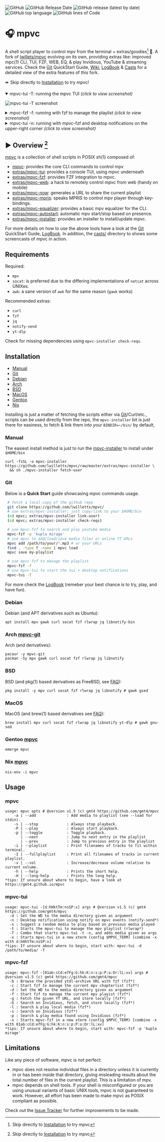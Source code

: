 ![GitHub](https://img.shields.io/github/license/lwilletts/mpvc)
![GitHub Release Date](https://img.shields.io/github/release-date/lwilletts/mpvc)
![GitHub release (latest by date)](https://img.shields.io/github/v/release/lwilletts/mpvc)
![GitHub top language](https://img.shields.io/github/languages/top/lwilletts/mpvc)
![GitHub lines of Code](https://sloc.xyz/github/lwilletts/mpvc/?category=code)

# 🎧 mpvc

A shell script player to control mpv from the terminal + extras/goodies[^install] 🚀.
A fork of [lwillets/mpvc](https://github.com/lwilletts/mpvc) evolving on its own, providing extras like: improved mpc(1) CLI, TUI, FZF, WEB, EQ, & play Invidious, YouTube & streaming services.
Check the [Git](#git) QuickStart Guide, [Wiki](../../wiki), [LogBook](../../wiki#logbook) & [Casts](../../wiki#screencasts) for a detailed view of the extra features of this fork.

⏩ Skip directly to [Installation](#Installation) to try mpvc!

<details open>
<summary>mpvc-tui -T: running the mpvc TUI <i>(click to view screenshot)</i></summary>

![mpvc-tui -T screenshot](../../blob/master/docs/assets/mpvc-tui.png)
</details>

<details>
<summary>mpvc-fzf -f: running with fzf to manage the playlist <i>(click to view screenshot)</i></summary>

![mpvc-fzf screenshot](../../blob/master/docs/assets/mpvc-tui-arch.png)
</details>

<details>
<summary>mpvc-tui -n: running with mpvc-fzf and desktop notifications on the upper-right corner <i>(click to view screenshot)</i></summary>

![mpvc tui+fzf+notifications screenshot](../../blob/master/docs/assets/mpvc-tui-fzf.png)
</details>

## ▶️ Overview [^install]

[mpvc](../../) is a collection of shell scripts in POSIX sh(1) composed of:

- [mpvc](../../blob/master/mpvc): provides the core CLI commands to control mpv
- [extras/mpvc-tui](../../blob/master/extras/mpvc-tui): provides a console TUI, using mpvc underneath
- [extras/mpvc-fzf](../../blob/master/extras/mpvc-fzf): provides FZF integration to mpvc.
- [extras/mpvc-web](../../blob/master/extras/mpvc-web): a hack to remotely control mpvc from web (handy on mobile)
- [extras/mpvc-now](../../blob/master/extras/mpvc-now): generates a URL to share the current playlist
- [extras/mpvc-mpris](../../blob/master/extras/mpvc-mpris): speaks MPRIS to control mpv player through key-bindings.
- [extras/mpvc-equalizer](../../blob/master/extras/mpvc-equalizer): provides a basic mpv equalizer for the CLI.
- [extras/mpvc-autostart](../../blob/master/extras/mpvc-autostart): automatic mpv start/stop based on presence.
- [extras/mpvc-installer](../../blob/master/extras/mpvc-installer): provides an installer to install/update mpvc.

For more details on how to use the above tools have a look at the [Git](#git) QuickStart Guide, [LogBook](../../wiki#logbook).
In addition, the [casts/](../../wiki#screencasts) directory to shows some screencasts of mpvc in action.

## Requirements

Required:

- `mpv`
- `socat`: is preferred due to the differing implementations of `netcat` across UNIXes.
- `awk`: a sane version of `awk` for the same reason (`gawk` works)

Recommended extras:

- `curl`
- `fzf`
- `jq`
- `notify-send`
- `yt-dlp`

Check for missing dependencies using `mpvc-installer check-reqs`.

## Installation

- [Manual](#manual)
- [Git](#git)
- [Debian](#debian)
- [Arch](#arch-mpvc-git)
- [BSD](#bsd)
- [MacOS](#macos)
- [Gentoo](#gentoo-mpvc)
- [Nix](#nix-mpvc)

Installing is just a matter of fetching the scripts either via [Git](#git)/Curl/etc., scripts can be used directly from the repo, the `mpvc-installer` bit is just there for easiness, to fetch & link them into your `BINDIR=~/bin/` by default,

### Manual

The easiest install method is just to run the [mpvc-installer](../../blob/master/extras/mpvc-installer) to install under `$HOME/bin`

```console
curl -fsSL -o mpvc-installer https://github.com/lwilletts/mpvc/raw/master/extras/mpvc-installer \
  && sh ./mpvc-installer fetch-user
```

### Git

Below is a **Quick Start** guide showcasing mpvc commands usage.

```sh
 # fetch a local copy of the github repo
 git clone https://github.com/lwilletts/mpvc/
 # use extras/mpvc-installer: just copy/link to your $HOME/bin
 (cd mpvc; extras/mpvc-installer link-user)
 (cd mpvc; extras/mpvc-installer check-reqs)

 # use mpvc-fzf to search and play youtube media
 mpvc-fzf -p 'kupla mirage'
 # use mpvc to add/load/save media files or online YT URLs
 mpvc add /path/to/your/*.mp3 # or your URLs
 find . -type f -name | mpvc load
 mpvc save my-playlist

 # use mpvc-fzf to manage the playlist
 mpvc-fzf -f
 # use mpvc-tui to start the tui + desktop notifications
 mpvc-tui -T
```

For more  check the  [LogBook](../../wiki#logbook) (remeber your best chance is to try, play, and have fun).

### Debian

Debian (and APT derivatives such as Ubuntu):

```console
apt install mpv gawk curl socat fzf rlwrap jq libnotify-bin
```

### Arch [mpvc-git](https://aur.archlinux.org/packages/mpvc-git)

Arch (and derivatives):

```console
pacaur -y mpvc-git
pacman -Sy mpv gawk curl socat fzf rlwrap jq libnotify
````

### BSD

BSD (and pkg(1) based derivatives as FreeBSD, see [FAQ](../../wiki/FAQ)):

```console
pkg install -y mpv curl socat fzf rlwrap jq libnotify # gawk gsed
```

### MacOS

MacOS (and brew(1) based derivatives see [FAQ](../../wiki/FAQ)):

```console
brew install mpv curl socat fzf rlwrap jq libnotify yt-dlp # gawk gnu-sed
```

### Gentoo [mpvc](https://gitlab.com/xy2_/osman)

```console
emerge mpvc
```

### Nix [mpvc](https://github.com/NixOS/nixpkgs/blob/master/pkgs/by-name/mp/mpvc/)

```console
nix-env -i mpvc
```

## Usage

### mpvc

```console
usage: mpvc opts # @version v1.5 (c) gmt4 https://github.com/gmt4/mpvc
    -a | --add              : Add media to playlist (see --load for stdin).
    -s | --stop             : Always stop playback.
    -P | --play             : Always start playback.
    -p | --toggle           : Toggle playback.
       | --next             : Jump to next entry in the playlist
       | --prev             : Jump to previous entry in the playlist
    -i | --playlist         : Print filenames of tracks to fit within terminal.
    -I | --fullplaylist     : Print all filenames of tracks in current playlist.
    -v | --vol              : Increase/decrease volume relative to current volume.
    -h | --help             : Prints the short help.
    -H | --long-help        : Prints the long help.
*tips: If unsure about where to begin, have a look at https://gmt4.github.io/mpvc
```

### mpvc-tui

```console
usage: mpvc-tui -[d:hHktTm:nsSP:x] args # @version v1.5 (c) gmt4 https://github.com/gmt4/mpvc
  -d : Set the WD to the media directory given as argument
  -n : Desktop notification using notify on mpvc events (notify-send*)
  -s : Suggest a random media to play based on previous media played
  -t : Starts the mpvc-tui to manage the mpv playlist (rlwrap*)
  -T : Combo that starts mpvc-tui -t -n, and adds media given as args
  -x : Starts mpvc-tui in a new xterm (config $MPVC_TERM) [combine -x with d:hHktTm:nsSP:x]
*tips: If unsure about where to begin, start with: mpvc-tui -d /path/to/media/ -T
````

### mpvc-fzf

```console
usage: mpvc-fzf -[01ab:cCd:efFg:G:hk:K:n:s:p:P:o:Or:lL:xv] args # @version v1.5 (c) gmt4 https://github.com/gmt4/mpvc
  -b : Browse the provided ytdl-archive URL with fzf (fzf*)
  -c : Start fzf to manage the current mpv chapterlist (fzf*)
  -d : Set the WD to the media directory given as argument
  -f : Start fzf to manage the current mpv playist (fzf*)
  -g : Fetch the given YT URL, and store locally (fzf*)
  -G : Search on Invidious, fetch, and store locally (fzf*)
  -l : Search & play local media (fzf*)
  -s : Search on Invidious (fzf*)
  -p : Search & play media found using Invidious (fzf*)
  -x : Starts mpvc-fzf in a new xterm (config $MPVC_TERM) [combine -x with 01ab:cCd:efFg:G:hk:K:n:s:p:P:o:Or:lL:xv]
*tips: If unsure about where to begin, start with: mpvc-fzf -p 'kupla mirage'
```

## Limitations

Like any piece of software, mpvc is not perfect:
- mpvc does not resolve individual files in a directory unless it is
  currently in or has been inside that directory, giving misleading results about
  the total number of files in the current playlist. This is a limitation of mpv.
- mpvc depends on shell tools. If your shell is misconfigured or you are using
  unusual variants of basic UNIX tools, mpvc is not guaranteed to work. However,
  all effort has been made to make mpvc as POSIX compliant as possible.

Check out the [Issue Tracker](../../issues) for further improvements to be made.

[^install]: Skip directly to [Installation](#Installation) to try mpvc


